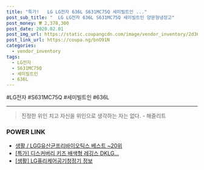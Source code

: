 ```yaml
--- 
title: "특가!   LG LG전자 636L S631MC75Q 세미빌트인 ..." 
post_sub_title: "  LG LG전자 636L S631MC75Q 세미빌트인 양문형냉장고" 
post_money: ₩ 2,378,300 
post_date: 2020.02.01 
post_img_url: https://static.coupangcdn.com/image/vendor_inventory/2d36/f26788073ca46dd5d20d0781f07b03fec7ccfdad98564c695f1161a46591.jpg 
post_link_url: https://coupa.ng/bnO91N 
categories: 
  - vendor_inventory 
tags: 
  - LG전자 
  - S631MC75Q 
  - 세미빌트인 
  - 636L 
--- 
```

  #LG전자 #S631MC75Q #세미빌트인 #636L 
<hr> 

> 진정한 위인 치고 자신을 위인으로 생각하는 자는 없다. - 해즐리트 


### POWER LINK

* <a href="https://blog.naver.com/santokki14/221777116023" target="_blank">생활 / LGG유산균프리바이오틱스 베스트 ~20위</a>
* <a href="https://blog.naver.com/sakai111/221786885691" target="_blank">[특가] 디스커버리 키즈 배색형 레깅스 DKLG...</a>
* <a href="https://blog.naver.com/fasyy4321/221760097808" target="_blank"> [생활] LG퓨리케어공기청정기 정보 </a>
